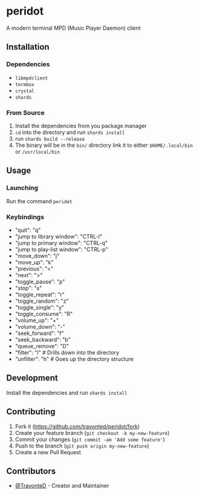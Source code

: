 # peridot

A modern terminal MPD (Music Player Daemon) client

## Installation

### Dependencies

- `libmpdclient`
- `termbox`
- `crystal`
- `shards`

### From Source

1. Install the dependencies from you package manager
2. `cd` into the directory and run `shards install`
3. run `shards build --release`
4. The binary will be in the `bin/` directory link it to either `$HOME/.local/bin` or `/usr/local/bin`

## Usage

### Launching
Run the command `peridot`

### Keybindings
- "quit": "q"
- "jump to library window": "CTRL-l"
- "jump to primary window": "CTRL-q"
- "jump to play-list window": "CTRL-p"
- "move_down": "j"
- "move_up": "k"
- "previous": "<"
- "next": ">"
- "toggle_pause": "p"
- "stop": "s"
- "toggle_repeat": "r"
- "toggle_random": "z"
- "toggle_single": "y"
- "toggle_consume": "R"
- "volume_up": "+"
- "volume_down": "-"
- "seek_forward": "f"
- "seek_backward": "b"
- "queue_remove": "D"
- "filter": "l" # Drills down into the directory
- "unfilter": "h" # Goes up the directory structure

## Development

Install the dependencies and run `shards install`

## Contributing

1. Fork it (<https://github.com/travonted/peridot/fork>)
2. Create your feature branch (`git checkout -b my-new-feature`)
3. Commit your changes (`git commit -am 'Add some feature'`)
4. Push to the branch (`git push origin my-new-feature`)
5. Create a new Pull Request

## Contributors

- [@TravonteD](https://github.com/travonted) - Creator and Maintainer
